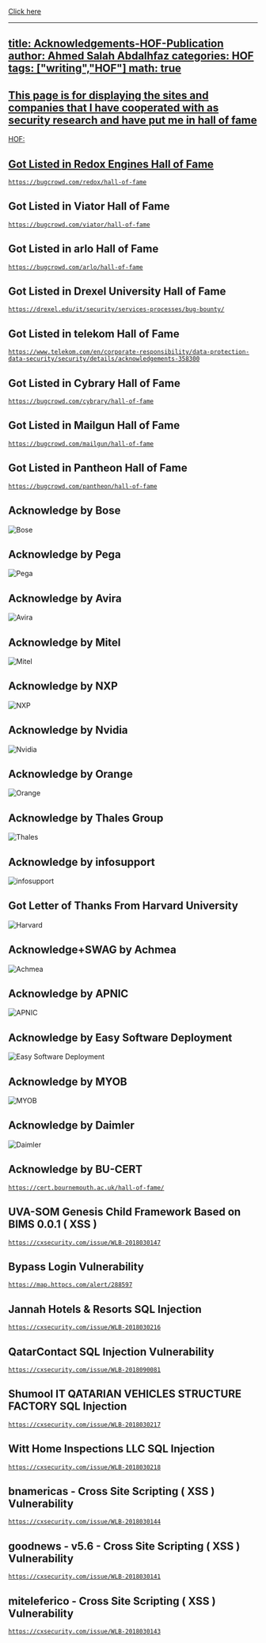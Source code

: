 <a href='https://zero-eg.com/'>Click here

---
title: Acknowledgements-HOF-Publication
author: Ahmed Salah Abdalhfaz
categories: HOF
tags: ["writing","HOF"]
math: true
---

## This page is for displaying the sites and companies that I have cooperated with as security research and have put me in hall of fame
HOF:

 ## Got Listed in Redox Engines Hall of Fame
 
 [`https://bugcrowd.com/redox/hall-of-fame`](https://bugcrowd.com/redox/hall-of-fame)
 
 ## Got Listed in Viator Hall of Fame
 
 [`https://bugcrowd.com/viator/hall-of-fame`](https://bugcrowd.com/viator/hall-of-fame)
 
 ## Got Listed in arlo Hall of Fame
 
 [`https://bugcrowd.com/arlo/hall-of-fame`](https://bugcrowd.com/arlo/hall-of-fame)
 
 ## Got Listed in Drexel University Hall of Fame
 
 [`https://drexel.edu/it/security/services-processes/bug-bounty/`](https://drexel.edu/it/security/services-processes/bug-bounty/)
 
 ## Got Listed in telekom Hall of Fame 
 
 [`https://www.telekom.com/en/corporate-responsibility/data-protection-data-security/security/details/acknowledgements-358300`](https://www.telekom.com/en/corporate-responsibility/data-protection-data-security/security/details/acknowledgements-358300)
 
 ## Got Listed in Cybrary Hall of Fame
 
 [`https://bugcrowd.com/cybrary/hall-of-fame`](https://bugcrowd.com/cybrary/hall-of-fame)
 
 ## Got Listed in Mailgun Hall of Fame
 
 [`https://bugcrowd.com/mailgun/hall-of-fame`](https://bugcrowd.com/mailgun/hall-of-fame)
 
 ## Got Listed in Pantheon Hall of Fame
 
 [`https://bugcrowd.com/pantheon/hall-of-fame`](https://bugcrowd.com/pantheon/hall-of-fame)
 
## Acknowledge by Bose
![Bose](https://raw.githubusercontent.com/Elsfa7-110/Elsfa7-110.github.io/master/assets/img/Screenshot%20at%202020-11-19%2011-19-42.png)

## Acknowledge by Pega
![Pega](https://raw.githubusercontent.com/Elsfa7-110/Elsfa7-110.github.io/master/assets/img/Screenshot%20at%202020-11-19%2011-25-43.png)

## Acknowledge by Avira
![Avira](https://raw.githubusercontent.com/Elsfa7-110/Elsfa7-110.github.io/master/assets/img/Screenshot%20at%202020-11-19%2011-28-08.png)

## Acknowledge by Mitel
![Mitel](https://raw.githubusercontent.com/Elsfa7-110/Elsfa7-110.github.io/master/assets/img/Screenshot%20at%202020-11-19%2011-30-45.png)

## Acknowledge by NXP
![NXP](https://raw.githubusercontent.com/Elsfa7-110/Elsfa7-110.github.io/master/assets/img/Screenshot%20at%202020-11-19%2011-32-28.png)

## Acknowledge by Nvidia
![Nvidia](https://raw.githubusercontent.com/Elsfa7-110/Elsfa7-110.github.io/master/assets/img/Screenshot%20at%202020-11-19%2011-34-20.png)

## Acknowledge by Orange
![Orange](https://raw.githubusercontent.com/Elsfa7-110/Elsfa7-110.github.io/master/assets/img/Screenshot%20at%202020-11-19%2011-37-38.png)

## Acknowledge by Thales Group
![Thales](https://raw.githubusercontent.com/Elsfa7-110/Elsfa7-110.github.io/master/assets/img/Screenshot%20at%202020-11-19%2011-39-27.png)

## Acknowledge by infosupport
![infosupport](https://raw.githubusercontent.com/Elsfa7-110/Elsfa7-110.github.io/master/assets/img/Screenshot%20at%202020-11-19%2011-41-20.png)

## Got Letter of Thanks From Harvard University
![Harvard](https://raw.githubusercontent.com/Elsfa7-110/Elsfa7-110.github.io/master/assets/img/Screenshot%20at%202020-11-19%2011-45-01.png)

## Acknowledge+SWAG by Achmea
![Achmea](https://raw.githubusercontent.com/Elsfa7-110/Elsfa7-110.github.io/master/assets/img/Screenshot%20at%202020-11-19%2011-47-48.png)

## Acknowledge by APNIC
![APNIC](https://raw.githubusercontent.com/Elsfa7-110/Elsfa7-110.github.io/master/assets/img/Screenshot%20at%202020-11-19%2011-50-01.png)

## Acknowledge by Easy Software Deployment
![Easy Software Deployment](https://raw.githubusercontent.com/Elsfa7-110/Elsfa7-110.github.io/master/assets/img/Screenshot%20at%202020-11-19%2011-52-51.png)

## Acknowledge by MYOB
![MYOB](https://raw.githubusercontent.com/Elsfa7-110/Elsfa7-110.github.io/master/assets/img/Screenshot%20at%202020-11-19%2011-54-43.png)

## Acknowledge by Daimler
![Daimler](https://raw.githubusercontent.com/Elsfa7-110/Elsfa7-110.github.io/master/assets/img/Screenshot%20at%202020-11-19%2011-57-19.png)

## Acknowledge by BU-CERT
[`https://cert.bournemouth.ac.uk/hall-of-fame/`](https://cert.bournemouth.ac.uk/hall-of-fame/)

## UVA-SOM Genesis Child Framework Based on BIMS 0.0.1 ( XSS )

[`https://cxsecurity.com/issue/WLB-2018030147`](https://cxsecurity.com/issue/WLB-2018030147)

## Bypass Login Vulnerability

[`https://map.httpcs.com/alert/288597`](https://map.httpcs.com/alert/288597)

## Jannah Hotels & Resorts SQL Injection

[`https://cxsecurity.com/issue/WLB-2018030216`](https://cxsecurity.com/issue/WLB-2018030216)

## QatarContact SQL Injection Vulnerability

[`https://cxsecurity.com/issue/WLB-2018090081`](https://cxsecurity.com/issue/WLB-2018090081)

## Shumool IT QATARIAN VEHICLES STRUCTURE FACTORY SQL Injection

[`https://cxsecurity.com/issue/WLB-2018030217`](https://cxsecurity.com/issue/WLB-2018030217)

## Witt Home Inspections LLC SQL Injection

[`https://cxsecurity.com/issue/WLB-2018030218`](https://cxsecurity.com/issue/WLB-2018030218)

## bnamericas - Cross Site Scripting ( XSS ) Vulnerability

[`https://cxsecurity.com/issue/WLB-2018030144`](https://cxsecurity.com/issue/WLB-2018030144)

## goodnews - v5.6 - Cross Site Scripting ( XSS ) Vulnerability

[`https://cxsecurity.com/issue/WLB-2018030141`](https://cxsecurity.com/issue/WLB-2018030141)

## miteleferico - Cross Site Scripting ( XSS ) Vulnerability

[`https://cxsecurity.com/issue/WLB-2018030143`](https://cxsecurity.com/issue/WLB-2018030143)
